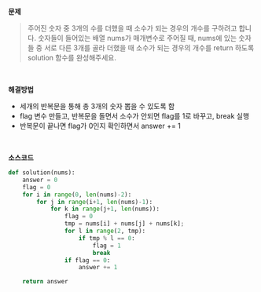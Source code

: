 **문제**

> 주어진 숫자 중 3개의 수를 더했을 때 소수가 되는 경우의 개수를 구하려고 합니다. 숫자들이 들어있는 배열 nums가 매개변수로 주어질 때, nums에 있는 숫자들 중 서로 다른 3개를 골라 더했을 때 소수가 되는 경우의 개수를 return 하도록 solution 함수를 완성해주세요.

</br>

**해결방법**

- 세개의 반복문을 통해 총 3개의 숫자 뽑을 수 있도록 함
- flag 변수 만들고, 반복문을 돌면서 소수가 안되면 flag를 1로 바꾸고, break 실행
- 반복문이 끝나면 flag가 0인지 확인하면서 answer += 1

</br>

**소스코드**

```python
def solution(nums):
    answer = 0
    flag = 0
    for i in range(0, len(nums)-2):
        for j in range(i+1, len(nums)-1):
            for k in range(j+1, len(nums)):
                flag = 0
                tmp = nums[i] + nums[j] + nums[k];
                for l in range(2, tmp):
                    if tmp % l == 0:
                        flag = 1
                        break
                if flag == 0:
                    answer += 1

    return answer
```

